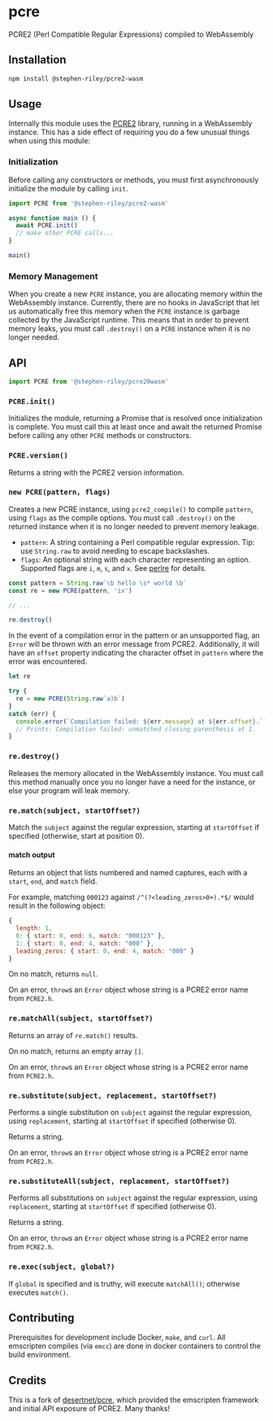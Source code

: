 # pcre

PCRE2 (Perl Compatible Regular Expressions) compiled to WebAssembly

## Installation

```bash
npm install @stephen-riley/pcre2-wasm
```

## Usage

Internally this module uses the [PCRE2](https://pcre.org/) library, running
in a WebAssembly instance. This has a side effect of requiring you do
a few unusual things when using this module:

### Initialization

Before calling any constructors or methods, you must first asynchronously initialize the module by calling `init`.

```javascript
import PCRE from '@stephen-riley/pcre2-wasm'

async function main () {
  await PCRE.init()
  // make other PCRE calls...
}

main()
```

### Memory Management

When you create a new `PCRE` instance, you are allocating memory within the
WebAssembly instance. Currently, there are no hooks in JavaScript that
let us automatically free this memory when the `PCRE` instance is garbage
collected by the JavaScript runtime. This means that in order to prevent
memory leaks, you must call `.destroy()` on a `PCRE` instance when it
is no longer needed.

## API

```javascript
import PCRE from '@stephen-riley/pcre20wasm'
```

### `PCRE.init()`

Initializes the module, returning a Promise that is resolved once
initialization is complete. You must call this at least once and await the
returned Promise before calling any other `PCRE` methods or constructors.

### `PCRE.version()`

Returns a string with the PCRE2 version information.

### `new PCRE(pattern, flags)`

Creates a new PCRE instance, using `pcre2_compile()` to compile `pattern`,
using `flags` as the compile options. You must call `.destroy()` on the
returned instance when it is no longer needed to prevent memory leakage.

- `pattern`: A string containing a Perl compatible regular expression.
  Tip: use `String.raw` to avoid needing to escape backslashes.
- `flags`: An optional string with each character representing an option.
  Supported flags are `i`, `m`, `s`, and `x`. See
  [perlre](http://perldoc.perl.org/perlre.html) for details.

```javascript
const pattern = String.raw`\b hello \s* world \b`
const re = new PCRE(pattern, 'ix')

// ...

re.destroy()
```

In the event of a compilation error in the pattern or an unsupported flag, an `Error` will be thrown with an error message from PCRE2. Additionally, it will have an `offset` property indicating the character offset in `pattern` where the error was encountered.

```javascript
let re

try {
  re = new PCRE(String.raw`a)b`)
}
catch (err) {
  console.error(`Compilation failed: ${err.message} at ${err.offset}.`)
  // Prints: Compilation failed: unmatched closing parenthesis at 1.
}
```

### `re.destroy()`

Releases the memory allocated in the WebAssembly instance. You must call this method manually once you no longer have a need for the instance, or else your program will leak memory.

### `re.match(subject, startOffset?)`

Match the `subject` against the regular expression, starting at `startOffset` if specified (otherwise, start at position 0).

#### match output

Returns an object that lists numbered and named captures, each with a `start`, `end`, and `match` field.

For example, matching `000123` against `/^(?<leading_zeros>0+).*$/` would result in the following object:

```javascript
{
  length: 1,
  0: { start: 0, end: 6, match: "000123" },
  1: { start: 0, end: 4, match: "000" },
  leading_zeros: { start: 0, end: 4, match: "000" }
}
```

On no match, returns `null`.

On an error, `throw`s an `Error` object whose string is a PCRE2 error name from `PCRE2.h`.

### `re.matchAll(subject, startOffset?)`

Returns an array of `re.match()` results.

On no match, returns an empty array `[]`.

On an error, `throw`s an `Error` object whose string is a PCRE2 error name from `PCRE2.h`.

### `re.substitute(subject, replacement, startOffset?)`

Performs a single substitution on `subject` against the regular expression, using `replacement`, starting at `startOffset` if specified (otherwise 0).

Returns a string.

On an error, `throw`s an `Error` object whose string is a PCRE2 error name from `PCRE2.h`.

### `re.substituteAll(subject, replacement, startOffset?)`

Performs all substitutions on `subject` against the regular expression, using `replacement`, starting at `startOffset` if specified (otherwise 0).

Returns a string.

On an error, `throw`s an `Error` object whose string is a PCRE2 error name from `PCRE2.h`.

### `re.exec(subject, global?)`

If `global` is specified and is truthy, will execute `matchAll()`; otherwise executes `match()`.

## Contributing

Prerequisites for development include Docker, `make`, and `curl`.  All emscripten compiles (via `emcc`) are done in docker containers to control the build environment.

## Credits

This is a fork of [desertnet/pcre](https://github.com/desertnet/pcre), which provided the emscripten framework and initial API exposure of PCRE2.  Many thanks!
